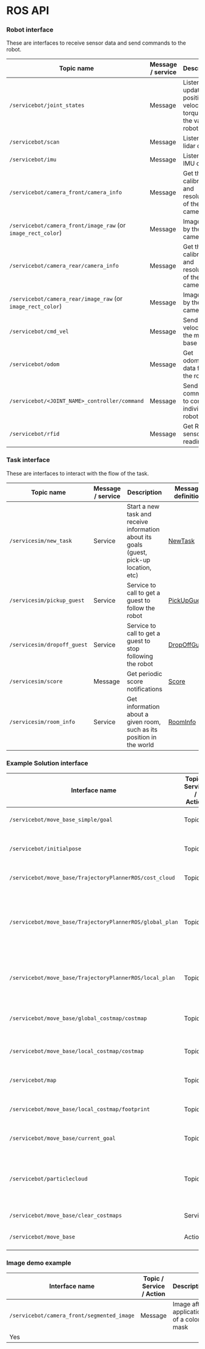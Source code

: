 # ROS API

### Robot interface

These are interfaces to receive sensor data and send commands to the robot.

Topic name | Message / service | Description | Message definition | Gazebo plugin used | Implemented?
---------- | ----------------- | ----------- | ------------------ | -----------------  | ------------
`/servicebot/joint_states` | Message | Listen to updated position, velocity, torque of the various robot joints | [JointState](https://github.com/ros/common_msgs/blob/jade-devel/sensor_msgs/msg/JointState.msg) | joint_state_controller | Yes
`/servicebot/scan` | Message | Listen to lidar data | [LaserScan](https://github.com/ros/common_msgs/blob/jade-devel/sensor_msgs/msg/LaserScan.msg) | gazebo_ros_gpu_laser | Yes
`/servicebot/imu` | Message | Listen to IMU data | [Imu](https://github.com/ros/common_msgs/blob/jade-devel/sensor_msgs/msg/Imu.msg) | gazebo_ros_imu | Yes
`/servicebot/camera_front/camera_info` | Message | Get the calibration and resolution of the camera | [CameraInfo](https://github.com/ros/common_msgs/blob/jade-devel/sensor_msgs/msg/CameraInfo.msg) | gazebo_ros_camera | Yes
`/servicebot/camera_front/image_raw` (or `image_rect_color`) | Message | Image sent by the camera | [Image](https://github.com/ros/common_msgs/blob/jade-devel/sensor_msgs/msg/Image.msg) | gazebo_ros_camera | Yes
`/servicebot/camera_rear/camera_info` | Message | Get the calibration and resolution of the camera | [CameraInfo](https://github.com/ros/common_msgs/blob/jade-devel/sensor_msgs/msg/CameraInfo.msg) | gazebo_ros_camera | Yes
`/servicebot/camera_rear/image_raw` (or `image_rect_color`) | Message | Image sent by the camera | [Image](https://github.com/ros/common_msgs/blob/jade-devel/sensor_msgs/msg/Image.msg) | gazebo_ros_camera | Yes
`/servicebot/cmd_vel` | Message | Send velocities to the mobile base | [Twist](https://github.com/ros/common_msgs/blob/jade-devel/geometry_msgs/msg/Twist.msg) | gazebo_ros_diff_drive | Yes
`/servicebot/odom` | Message | Get odometry data from the robot | [Odometry](https://github.com/ros/common_msgs/blob/jade-devel/nav_msgs/msg/Odometry.msg) | gazebo_ros_diff_drive | Yes
`/servicebot/<JOINT_NAME>_controller/command` | Message | Send commands to control individual robot joints | [Float64](https://github.com/ros/std_msgs/blob/groovy-devel/msg/Float64.msg) | gazebo_ros_control | Yes
`/servicebot/rfid` | Message | Get RFID sensor readings | [ActorNames](https://bitbucket.org/osrf/servicesim/raw/default/servicesim_competition/msg/ActorNames.msg) | servicesim::VicinityPlugin | Yes

### Task interface

These are interfaces to interact with the flow of the task.

Topic name | Message / service | Description | Message definition | Gazebo plugin used | Implemented?
---------- | ----------------- | ----------- | ------------------ | ------------------ | -----------
`/servicesim/new_task` | Service | Start a new task and receive information about its goals (guest, pick-up location, etc) | [NewTask](https://bitbucket.org/osrf/servicesim/raw/default/servicesim_competition/srv/NewTask.srv) | servicesim::Competition | Yes
`/servicesim/pickup_guest` | Service | Service to call to get a guest to follow the robot | [PickUpGuest](https://bitbucket.org/osrf/servicesim/raw/default/servicesim_competition/srv/PickUpGuest.srv) | servicesim::Competition | Yes
`/servicesim/dropoff_guest` | Service | Service to call to get a guest to stop following the robot | [DropOffGuest](https://bitbucket.org/osrf/servicesim/raw/default/servicesim_competition/srv/DropOffGuest.srv) | servicesim::Competition | Yes
`/servicesim/score` | Message | Get periodic score notifications | [Score](https://bitbucket.org/osrf/servicesim/raw/default/servicesim_competition/msg/Score.msg) | servicesim::Competition | Yes
`/servicesim/room_info` | Service | Get information about a given room, such as its position in the world | [RoomInfo](https://bitbucket.org/osrf/servicesim/raw/default/servicesim_competition/srv/RoomInfo.srv) | servicesim::Competition | Yes

### Example Solution interface
Interface name | Topic / Service / Action | Description | Message definition | Gazebo plugin used | Implemented?
---------- | ----------------- | ----------- | ------------------ | ------------------ | -----------
`/servicebot/move_base_simple/goal` | Topic | Goal sent to navigation algorithm | [PoseStamped](https://github.com/ros/common_msgs/blob/jade-devel/geometry_msgs/msg/PoseStamped.msg) | | Yes
`/servicebot/initialpose` | Topic | Initialize the localization to a given pose | [PoseWithCovarianceStamped](https://github.com/ros/common_msgs/blob/jade-devel/geometry_msgs/msg/PoseWithCovarianceStamped.msg) | | Yes
`/servicebot/move_base/TrajectoryPlannerROS/cost_cloud` | Topic | Cost grid used for planning | [PointCloud2](https://github.com/ros/common_msgs/blob/jade-devel/sensor_msgs/msg/PointCloud2.msg) | | Yes
`/servicebot/move_base/TrajectoryPlannerROS/global_plan` | Topic | Portion of the global plan that the local planner is currently attempting to follow. | [Path](https://github.com/ros/common_msgs/blob/jade-devel/nav_msgs/msg/Path.msg) | | Yes
`/servicebot/move_base/TrajectoryPlannerROS/local_plan` | Topic | Local plan or trajectory that scored the highest on the last cycle. | [Path](https://github.com/ros/common_msgs/blob/jade-devel/nav_msgs/msg/Path.msg) | | Yes
`/servicebot/move_base/global_costmap/costmap` | Topic | Cost map used by the global planner | [OccupancyGrid](https://github.com/ros/common_msgs/blob/jade-devel/nav_msgs/msg/OccupancyGrid.msg) | | Yes
`/servicebot/move_base/local_costmap/costmap` | Topic | Cost map used by the local planner | [OccupancyGrid](https://github.com/ros/common_msgs/blob/jade-devel/nav_msgs/msg/OccupancyGrid.msg) | | Yes
`/servicebot/map` | Topic | Static map of the environment | [OccupancyGrid](https://github.com/ros/common_msgs/blob/jade-devel/nav_msgs/msg/OccupancyGrid.msg) | | Yes
`/servicebot/move_base/local_costmap/footprint` | Topic | Polygon representing the footrpint of the robot | [PolygonStamped](https://github.com/ros/common_msgs/blob/jade-devel/geometry_msgs/msg/PolygonStamped.msg) | | Yes
`/servicebot/move_base/current_goal` | Topic | Current navigation goal | [PoseStamped](https://github.com/ros/common_msgs/blob/jade-devel/geometry_msgs/msg/PoseStamped.msg) | | Yes
`/servicebot/particlecloud` | Topic | The set of pose estimates being maintained by the particle filter | [PoseArray](https://github.com/ros/common_msgs/blob/jade-devel/geometry_msgs/msg/PoseArray.msg) | | Yes
`/servicebot/move_base/clear_costmaps` | Service | Clear all the costmaps | [Empty](https://github.com/ros/ros_comm_msgs/blob/indigo-devel/std_srvs/srv/Empty.srv) | | Yes
`/servicebot/move_base` | Action | Action to process goals | [MoveBase](https://github.com/ros-planning/navigation_msgs/blob/jade-devel/move_base_msgs/action/MoveBase.action) | | Yes

### Image demo example

Interface name | Topic / Service / Action | Description | Message definition | Gazebo plugin used | Implemented?
---------- | ----------------- | ----------- | ------------------ | ------------------ | -----------
`/servicebot/camera_front/segmented_image` | Message | Image after application of a color mask | [Image](https://github.com/ros/common_msgs/blob/jade-devel/sensor_msgs/msg/Image.msg) | `/servicebot/camera_front/segmented_image` | Message | Image after application of a color mask | [Image](https://github.com/ros/common_msgs/blob/jade-devel/sensor_msgs/msg/Image.msg) | servicesim_example_python_solution::image_processing_example.py | Yes
 | Yes